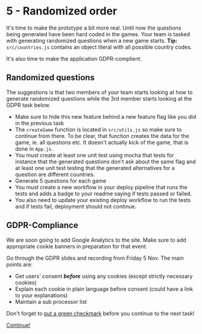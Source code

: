 # 5 - Randomized order
It's time to make the prototype a bit more real. Until now the questions being generated have been hard coded in the games. Your team is tasked with generating randomized questions when a new game starts. **Tip:** `src/countries.js` contains an object literal with all possible country codes.

It's also time to make the application GDPR-complient.

## Randomized questions
The suggestions is that two members of your team starts looking at how to generate randomized questions while the 3rd member starts looking at the GDPR task below.

- Make sure to hide this new feature behind a new feature flag like you did in the previous task
- The `createGame` function is located in `src/utils.js` so make sure to continue from there. To be clear, that function creates the data for the game, ie. all questions etc. It doesn't actually kick of the game, that is done in `App.js`.
- You must create at least one unit test using mocha that tests for instance that the generated questions don't ask about the same flag and at least one unit test testing that the generated alternatives for a question are different countries.
- Generate 5 questions for each game
- You must create a new workflow in your deploy pipeline that runs the tests and adds a badge to your readme saying if tests passed or failed.
- You also need to update your existing deploy workflow to run the tests and if tests fail, deployment should not continue.


## GDPR-Compliance
We are soon going to add Google Analytics to the site. Make sure to add appropriate cookie banners in preparation for that event.

Go through the GDPR slides and recording from Friday 5 Nov. The main points are:

 - Get users’ consent ***before*** using any cookies (except strictly necessary cookies)
 - Explain each cookie in plain language before consent (could have a link to your explanations)
 - Maintain a sub processor list

Don't forget to [put a green checkmark](README.md) before you continue to the next task!

[Continue!](6-google-analytics.md)
